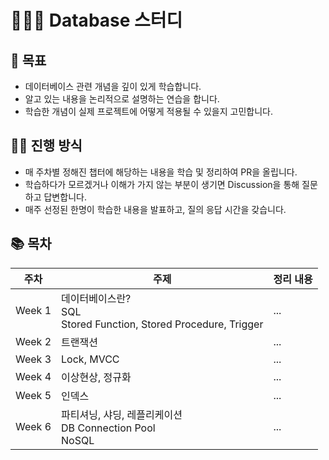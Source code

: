 # 🧑🏻‍💻 Database 스터디

## 🎯 목표
- 데이터베이스 관련 개념을 깊이 있게 학습합니다.
- 알고 있는 내용을 논리적으로 설명하는 연습을 합니다.
- 학습한 개념이 실제 프로젝트에 어떻게 적용될 수 있을지 고민합니다.

## 🏄🏻 진행 방식
- 매 주차별 정해진 챕터에 해당하는 내용을 학습 및 정리하여 PR을 올립니다.
- 학습하다가 모르겠거나 이해가 가지 않는 부분이 생기면 Discussion을 통해 질문하고 답변합니다.
- 매주 선정된 한명이 학습한 내용을 발표하고, 질의 응답 시간을 갖습니다.

## 📚 목차
|주차|주제|정리 내용|
|---|---|---|
|Week 1|데이터베이스란?<br>SQL<br>Stored Function, Stored Procedure, Trigger|...|
|Week 2|트랜잭션|...|
|Week 3|Lock, MVCC|...|
|Week 4|이상현상, 정규화|...|
|Week 5|인덱스|...|
|Week 6|파티셔닝, 샤딩, 레플리케이션<br>DB Connection Pool<br>NoSQL|...|
